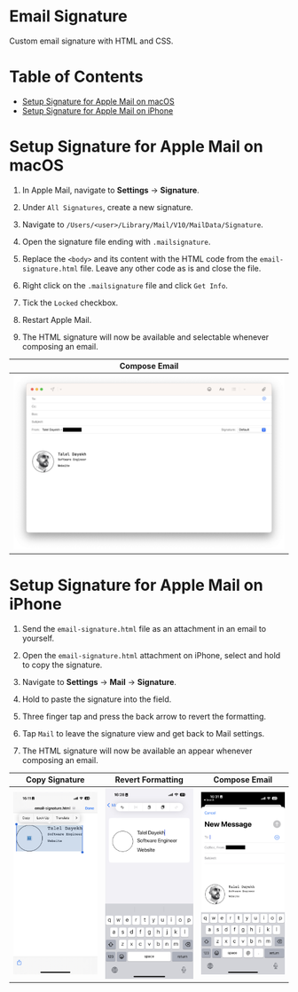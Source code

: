 # Email Signature

Custom email signature with HTML and CSS.

# Table of Contents

- [Setup Signature for Apple Mail on macOS](#setup-signature-for-apple-mail-on-macos)
- [Setup Signature for Apple Mail on iPhone](#setup-signature-for-apple-mail-on-iphone)

# Setup Signature for Apple Mail on macOS

1. In Apple Mail, navigate to **Settings** -> **Signature**.

2. Under `All Signatures`, create a new signature.

3. Navigate to `/Users/<user>/Library/Mail/V10/MailData/Signature`.

4. Open the signature file ending with `.mailsignature`.

5. Replace the `<body>` and its content with the HTML code from the `email-signature.html` file. Leave any other code as is and close the file.

6. Right click on the `.mailsignature` file and click `Get Info`.

7. Tick the `Locked` checkbox.

8. Restart Apple Mail.

9. The HTML signature will now be available and selectable whenever composing an email.

| Compose Email                                                 |
| ------------------------------------------------------------- |
| ![Compose Email macOS](/screenshots/compose-email-macos.jpeg) |

# Setup Signature for Apple Mail on iPhone

1. Send the `email-signature.html` file as an attachment in an email to yourself.

2. Open the `email-signature.html` attachment on iPhone, select and hold to copy the signature.

3. Navigate to **Settings** -> **Mail** -> **Signature**.

4. Hold to paste the signature into the field.

5. Three finger tap and press the back arrow to revert the formatting.

6. Tap `Mail` to leave the signature view and get back to Mail settings.

7. The HTML signature will now be available an appear whenever composing an email.

| Copy Signature                                      | Revert Formatting                                         | Compose Email                                                   |
| --------------------------------------------------- | --------------------------------------------------------- | --------------------------------------------------------------- |
| ![Copy Signature](/screenshots/copy-signature.jpeg) | ![Revert Formatting](/screenshots/revert-formatting.jpeg) | ![Compose Email iPhone](/screenshots/compose-email-iphone.jpeg) |
